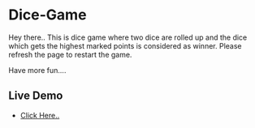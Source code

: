 
# Dice-Game

Hey there..
This is dice game where two dice are rolled up and the dice which gets the highest marked points is considered as winner.
Please refresh the page to restart the game.

Have more fun....

## Live Demo

- [Click Here..](https://vignesh-dd.github.io/Dice-Game/)